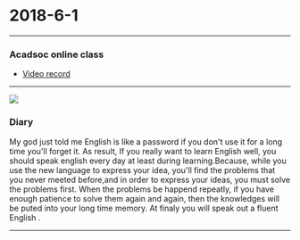 2018-6-1
========
***
### Acadsoc online class
* [Video record](http://straindown.quanshi.com/doc/classroom/mp4convert/3095133zh_CN.mp4)
***
![](http://theteachersdigest.com/wp-content/uploads/2014/11/Childrens-Day-640x336.png)


### Diary

My god just told me English is like a password if you don't use it for a long time you'll forget it. As result, If you really want to learn English well, you should speak english every day at least during learning.Because, while you use the new language to express your idea, you'll find the problems that you never meeted before,and in order to express your  ideas, you must solve the problems first. When the problems be happend repeatly, if you have enough patience to solve them again and again, then the  knowledges will be puted  into your long time memory. At finaly you will speak out a fluent English .

***
